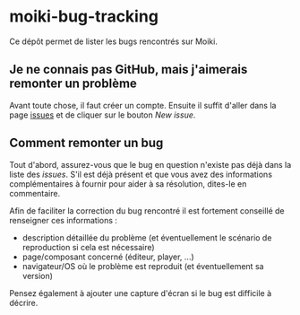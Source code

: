 # moiki-bug-tracking
Ce dépôt permet de lister les bugs rencontrés sur Moiki.

## Je ne connais pas GitHub, mais j'aimerais remonter un problème
Avant toute chose, il faut créer un compte.
Ensuite il suffit d'aller dans la page [issues](https://github.com/kaelhem/moiki-bug-tracking/issues) et de cliquer sur le bouton _New issue_.

## Comment remonter un bug
Tout d'abord, assurez-vous que le bug en question n'existe pas déjà dans la liste des _issues_. S'il est déjà présent et que vous avez des informations complémentaires à fournir pour aider à sa résolution, dites-le en commentaire.

Afin de faciliter la correction du bug rencontré il est fortement conseillé de renseigner ces informations :
+ description détaillée du problème (et éventuellement le scénario de reproduction si cela est nécessaire)
+ page/composant concerné (éditeur, player, ...)
+ navigateur/OS où le problème est reproduit (et éventuellement sa version)

Pensez également à ajouter une capture d'écran si le bug est difficile à décrire.
